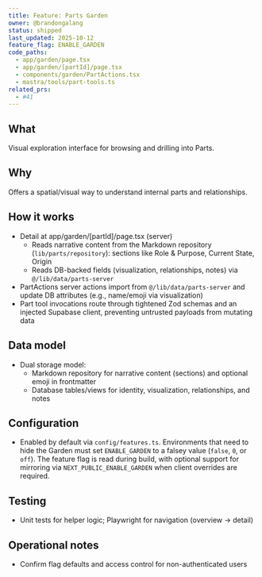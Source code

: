 ```yaml
---
title: Feature: Parts Garden
owner: @brandongalang
status: shipped
last_updated: 2025-10-12
feature_flag: ENABLE_GARDEN
code_paths:
  - app/garden/page.tsx
  - app/garden/[partId]/page.tsx
  - components/garden/PartActions.tsx
  - mastra/tools/part-tools.ts
related_prs:
  - #41
---
```


## What
Visual exploration interface for browsing and drilling into Parts.

## Why
Offers a spatial/visual way to understand internal parts and relationships.

## How it works
- Detail at app/garden/[partId]/page.tsx (server)
  - Reads narrative content from the Markdown repository (`lib/parts/repository`): sections like Role & Purpose, Current State, Origin
  - Reads DB-backed fields (visualization, relationships, notes) via `@/lib/data/parts-server`
- PartActions server actions import from `@/lib/data/parts-server` and update DB attributes (e.g., name/emoji via visualization)
- Part tool invocations route through tightened Zod schemas and an injected Supabase client, preventing untrusted payloads from mutating data

## Data model
- Dual storage model:
  - Markdown repository for narrative content (sections) and optional emoji in frontmatter
  - Database tables/views for identity, visualization, relationships, and notes

## Configuration
- Enabled by default via `config/features.ts`. Environments that need to hide the Garden must set `ENABLE_GARDEN` to a falsey value (`false`, `0`, or `off`). The feature flag is read during build, with optional support for mirroring via `NEXT_PUBLIC_ENABLE_GARDEN` when client overrides are required.

## Testing
- Unit tests for helper logic; Playwright for navigation (overview → detail)

## Operational notes
- Confirm flag defaults and access control for non-authenticated users
